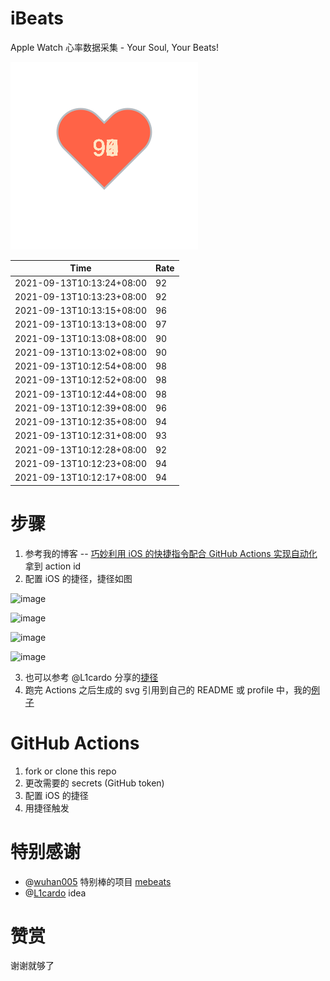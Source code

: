 # iBeats
Apple Watch 心率数据采集 - Your Soul, Your Beats!

![](./files/heart.svg)

<!--START_SECTION:my_heart_rate-->
| Time | Rate | 
 | ---- | ---- | 
| 2021-09-13T10:13:24+08:00 | 92 |
| 2021-09-13T10:13:23+08:00 | 92 |
| 2021-09-13T10:13:15+08:00 | 96 |
| 2021-09-13T10:13:13+08:00 | 97 |
| 2021-09-13T10:13:08+08:00 | 90 |
| 2021-09-13T10:13:02+08:00 | 90 |
| 2021-09-13T10:12:54+08:00 | 98 |
| 2021-09-13T10:12:52+08:00 | 98 |
| 2021-09-13T10:12:44+08:00 | 98 |
| 2021-09-13T10:12:39+08:00 | 96 |
| 2021-09-13T10:12:35+08:00 | 94 |
| 2021-09-13T10:12:31+08:00 | 93 |
| 2021-09-13T10:12:28+08:00 | 92 |
| 2021-09-13T10:12:23+08:00 | 94 |
| 2021-09-13T10:12:17+08:00 | 94 |

<!--END_SECTION:my_heart_rate-->

# 步骤
1. 参考我的博客 -- [巧妙利用 iOS 的快捷指令配合 GitHub Actions 实现自动化](https://github.com/yihong0618/gitblog/issues/198) 拿到 action id
2. 配置 iOS 的捷径，捷径如图

![image](https://user-images.githubusercontent.com/15976103/122154218-0db0b480-ce97-11eb-93bb-5aec07c558dc.png)

![image](https://user-images.githubusercontent.com/15976103/122154236-186b4980-ce97-11eb-8e4b-70551a0391ae.png)

![image](https://user-images.githubusercontent.com/15976103/122154268-2d47dd00-ce97-11eb-902e-3acf292265a9.png)

![image](https://user-images.githubusercontent.com/15976103/122174055-fa144680-ceb4-11eb-9be2-3eb83cd516f7.png)

3. 也可以参考 @L1cardo 分享的[捷径](https://www.icloud.com/shortcuts/6ab6047b459c41ad822ad6b94b1c03d4)
4. 跑完 Actions 之后生成的 svg 引用到自己的 README 或 profile 中，我的[例子](https://github.com/yihong0618) 

# GitHub Actions

1. fork or clone this repo
2. 更改需要的 secrets (GitHub token)
3. 配置 iOS 的捷径
4. 用捷径触发

# 特别感谢
- @[wuhan005](https://github.com/wuhan005) 特别棒的项目 [mebeats](https://github.com/wuhan005/mebeats)
- @[L1cardo](https://github.com/L1cardo) idea

# 赞赏
谢谢就够了

